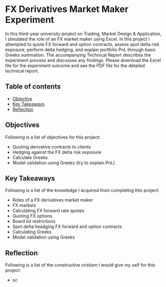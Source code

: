 # FX Derivatives Market Maker Experiment

In this third-year university project on Trading, Market Design & Application, I simulated the role of an FX market maker using Excel. In this project i attempted to quote FX forward and option contracts, assess spot delta risk exposure, perform delta hedging, and explain portfolio PnL through basic Greeks summation. The accompanying Technical Report describes the experiment process and discusses any findings. Please download the Excel file for the experiment outcome and see the PDF file for the detailed technical report.

## Table of contents
* [Objective](#objective)
* [Key Takeaways](#key_takeaways)
* [Reflection](#reflection)

## Objectives
Following is a list of objectives for this project:
- Quoting derivative contracts to clients
- Hedging against the FX delta risk exposure
- Calculate Greeks
- Model validation using Greeks (try to explain PnL)
	
## Key Takeaways
Following is a list of the knowledge I acquired from completing this project:
- Roles of a FX derivatives market maker
- FX markets
- Calculating FX forward rate quotes
- Quoting FX options
- Board lot restrictions 
- Spot delta headging FX forward and option contracts
- Calculating Greeks
- Model validation using Greeks

## Reflection
Following is a list of the constructive cristism i would give my self for this project:
- sc

